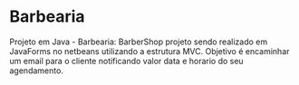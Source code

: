 # Barbearia
Projeto em Java - Barbearia: BarberShop  projeto sendo realizado em JavaForms no netbeans utilizando a estrutura MVC. Objetivo é encaminhar um email para o cliente notificando valor data e horario do seu agendamento.
